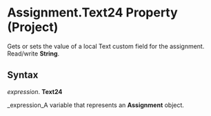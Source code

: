 
# Assignment.Text24 Property (Project)

Gets or sets the value of a local Text custom field for the assignment. Read/write  **String**.


## Syntax

 _expression_. **Text24**

 _expression_A variable that represents an  **Assignment** object.

